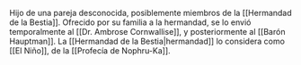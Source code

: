 Hijo de una pareja desconocida, posiblemente miembros de la [[Hermandad de la Bestia]]. Ofrecido por su familia a la hermandad, se lo envió temporalmente al [[Dr. Ambrose Cornwallise]], y posteriormente al [[Barón Hauptman]].
La [[Hermandad de la Bestia|hermandad]] lo considera como [[El Niño]], de la [[Profecía de Nophru-Ka]].